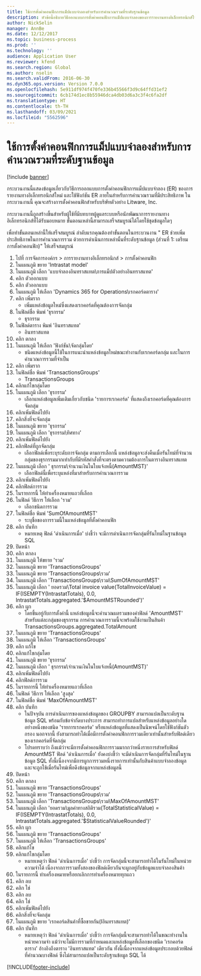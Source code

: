 ```yaml
---
title: ใช้การตั้งค่าคอนฟิกการแม็ปแบบจำลองสำหรับการคำนวณรวมที่ระดับฐานข้อมูล
description: หัวข้อนี้อธิบายวิธีออกแบบการตั้งค่าคอนฟิกการแม็ปแบบจำลองของการรายงานทางอิเล็กทรอนิกส์ใหม่ และใช้ฟังก์ชัน ER ภายในสำหรับการคำนวณรวมที่มีประสิทธิภาพ
author: NickSelin
manager: AnnBe
ms.date: 12/12/2017
ms.topic: business-process
ms.prod: ''
ms.technology: ''
audience: Application User
ms.reviewer: kfend
ms.search.region: Global
ms.author: nselin
ms.search.validFrom: 2016-06-30
ms.dyn365.ops.version: Version 7.0.0
ms.openlocfilehash: 5e911df974f470fe336b45566f3d9c64ffd31ef2
ms.sourcegitcommit: 6cb174d1ec8b55946dca4db03d6a3c3f4c6fa2df
ms.translationtype: HT
ms.contentlocale: th-TH
ms.lasthandoff: 03/09/2021
ms.locfileid: "5562596"
---
```

# <a name="use-model-mapping-configurations-for-aggregate-calculations-at-the-database-level"></a>ใช้การตั้งค่าคอนฟิกการแม็ปแบบจำลองสำหรับการคำนวณรวมที่ระดับฐานข้อมูล

[!include [banner](../../includes/banner.md)]

กระบวนงานนี้แสดงข้อมูลเกี่ยวกับวิธีการออกแบบการตั้งค่าคอนฟิกการแม็ปแบบจำลอง (ER) ของการรายงานทางอิเล็กทรอนิกส์ใหม่ และใช้ฟังก์ชัน ER ภายในสำหรับการคำนวณรวมที่มีประสิทธิภาพ ในกระบวนงานนี้ คุณจะสร้างการตั้งค่าคอนฟิกสำหรับบริษัทตัวอย่าง Litware, Inc. 

กระบวนงานนี้ถูกสร้างขึ้นสำหรับผู้ใช้ที่มีบทบาทผู้ดูแลระบบหรือนักพัฒนาการรายงานทางอิเล็กทรอนิกส์ที่ได้รับมอบหมาย ขั้นตอนเหล่านี้สามารถเสร็จสมบูรณ์ได้โดยใช้ชุดข้อมูลใดๆ

 เพื่อทำขั้นตอนเหล่านี้ให้เสร็จสมบูรณ์ ลำดับแรกคุณต้องทำขั้นตอนในกระบวนงาน " ER ช่วยเพิ่มประสิทธิภาพในการคำนวณการรวม ด้วยการดำเนินการเหล่านั้นที่ระดับฐานข้อมูล (ส่วนที่ 1: เตรียมการตั้งค่าคอนฟิก)" ให้เสร็จสมบูรณ์

1. ไปที่ การจัดการองค์กร > การรายงานทางอิเล็กทรอนิกส์ > การตั้งค่าคอนฟิก
2. ในแผนภูมิ ขยาย 'Intrastat model'
3. ในแผนภูมิ เลือก 'แบบจำลองอินทราสแทต\การแม็ปตัวอย่างอินทราสแทต'
4. คลิก ตัวออกแบบ
5. คลิก ตัวออกแบบ
6. ในแผนภูมิ ให้เลือก 'Dynamics 365 for Operations\เรกคอร์ดตาราง'
7. คลิก เพิ่มราก
    * เพิ่มแหล่งข้อมูลใหม่ซึ่งแสดงเรกคอร์ดที่คุณต้องการจัดกลุ่ม  
8. ในฟิลด์ชื่อ พิมพ์ 'ธุรกรรม'
    * ธุรกรรม  
9. ในฟิลด์ตาราง พิมพ์ 'อินทราสแทต'
    * อินทราสแทต  
10. คลิก ตกลง
11. ในแผนภูมิ ให้เลือก 'ฟังก์ชัน\จัดกลุ่มโดย'
    * ชนิดแหล่งข้อมูลนี้ใช้ในการแนะนำแหล่งข้อมูลใหม่ขณะทำงานกับเรกคอร์ดกลุ่ม และในการคำนวณการรวมที่จำเป็น  
12. คลิก เพิ่มราก
13. ในฟิลด์ชื่อ พิมพ์ 'TransactionsGroups'
    * TransactionsGroups  
14. คลิกแก้ไขกลุ่มโดย
15. ในแผนภูมิ เลือก 'ธุรกรรม'
    * เลือกแหล่งข้อมูลเพิ่มเติมเกี่ยวกับชนิด 'รายการเรกคอร์ด' ที่แสดงถึงเรกคอร์ดที่คุณต้องการจัดกลุ่ม  
16. คลิกเพิ่มฟิลด์ไปยัง
17. คลิกสิ่งที่จะจัดกลุ่ม
18. ในแผนภูมิ ขยาย 'ธุรกรรม'
19. ในแผนภูมิ เลือก 'ธุรกรรม\ทิศทาง'
20. คลิกเพิ่มฟิลด์ไปยัง
21. คลิกฟิลด์ที่ถูกจัดกลุ่ม
    * เลือกฟิลด์เพื่อระบุระดับการจัดกลุ่ม ตามการเลือกนี้ แหล่งข้อมูลจะส่งคืนเมื่อรันไทม์ที่จำนวนกลุ่มของธุรกรรมมากเท่ากับที่มีรหัสคำสั่งที่จะตรงตามความต้องการในตารางอินทราสแทต  
22. ในแผนภูมิ เลือก ' ธุรกรรม\จำนวนเงินในใบแจ้งหนี้(AmountMST)'
    * เลือกฟิลด์นี้เพื่อระบุแหล่งที่มาสำหรับการคำนวณการรวม  
23. คลิกเพิ่มฟิลด์ไปยัง
24. คลิกฟิลด์การรวม
25. ในรายการนี้ ให้ทำเครื่องหมายแถวที่เลือก
26. ในฟิลด์ วิธีการ ให้เลือก 'รวม'
    * เลือกชนิดการรวม  
27. ในฟิลด์ชื่อ พิมพ์ 'SumOfAmountMST'
    * ระบุชื่อของการรวมนี้ในแหล่งข้อมูลที่ตั้งค่าคอนฟิก  
28. คลิก บันทึก
    * หมายเหตุ ฟิลด์ 'ดำเนินการเมื่อ' บ่งชี้ว่า จะมีการดำเนินการจัดกลุ่มที่รันไทม์ในฐานข้อมูล SQL  
29. ปิดหน้า
30. คลิก ตกลง
31. ในแผนภูมิ ให้ขยาย 'รวม'
32. ในแผนภูมิ ขยาย 'TransactionsGroups'
33. ในแผนภูมิ ขยาย 'TransactionsGroups\รวม'
34. ในแผนภูมิ เลือก 'TransactionsGroups\รวม\SumOfAmountMST'
35. ในแผนภูมิ เลือก ' ยอดรวม\Total invoice value(TotalInvoiceValue) = IF(ISEMPTY(IntrastatTotals), 0.0, IntrastatTotals.aggregated.'$AmountMSTRounded')'
36. คลิก ผูก
    * โดยขึ้นอยู่กับการตั้งค่านี้ แหล่งข้อมูลนี้จะคำนวณผลรวมของค่าฟิลด์ 'AmountMST' สำหรับแต่ละกลุ่มของธุรกรรม การคำนวณการรวมนี้จะพร้อมใช้งานเป็นสินค้า TransactionsGroups.aggregated.TotalAmount  
37. ในแผนภูมิ ขยาย 'TransactionsGroups'
38. ในแผนภูมิ ให้เลือก 'TransactionsGroups'
39. คลิก แก้ไข
40. คลิกแก้ไขกลุ่มโดย
41. ในแผนภูมิ ขยาย 'ธุรกรรม'
42. ในแผนภูมิ เลือก ' ธุรกรรม\จำนวนเงินในใบแจ้งหนี้(AmountMST)'
43. คลิกเพิ่มฟิลด์ไปยัง
44. คลิกฟิลด์การรวม
45. ในรายการนี้ ให้ทำเครื่องหมายแถวที่เลือก
46. ในฟิลด์ วิธีการ ให้เลือก 'สูงสุด'
47. ในฟิลด์ชื่อ พิมพ์ 'MaxOfAmountMST'
48. คลิก บันทึก
    * ในปัจจุบัน การดำเนินการของแหล่งข้อมูลของ GROUPBY สามารถแปลเป็นระดับฐานข้อมูล SQL พร้อมกับข้อจำกัดบางประการ สามารถทำการแปลสำหรับแหล่งข้อมูลอย่างใดอย่างหนึ่งของชนิด 'รายการเรกคอร์ด' หรือแหล่งข้อมูลที่แสดงเป็นนิพจน์โดยใช้ฟังก์ชันตัวกรอง นอกจากนี้ ยังสามารถทำได้เมื่อมีการตั้งค่าคอนฟิกการรวมเดียวเท่านั้นสำหรับฟิลด์เดียวของเรกคอร์ดที่จัดกลุ่ม  
    * โปรดทราบว่า ถึงแม้ว่าจะมีการตั้งค่าคอนฟิกการรวมมากกว่าหนึ่งรายการสำหรับฟิลด์ AmountMST ฟิลด์ 'ดำเนินการเมื่อ' ยังคงบ่งชี้ว่า จะมีดำเนินการจัดกลุ่มที่รันไทม์ในฐานข้อมูล SQL ทั้งนี้เนื่องจากมีการผูกการรวมหนึ่งรายการเท่านั้นกับสินค้าแบบจำลองข้อมูล และจะถูกใช้เมื่อรันไทม์เพื่อดึงข้อมูลจากแหล่งข้อมูลนี้  
49. ปิดหน้า
50. คลิก ตกลง
51. ในแผนภูมิ ขยาย 'TransactionsGroups'
52. ในแผนภูมิ ขยาย 'TransactionsGroups\รวม'
53. ในแผนภูมิ เลือก 'TransactionsGroups\รวม\MaxOfAmountMST'
54. ในแผนภูมิ เลือก 'ยอดรวม\มูลค่าทางสถิติรวม(TotalStatisticalValue) = IF(ISEMPTY(IntrastatTotals), 0.0, IntrastatTotals.aggregated.'$StatisticalValueRounded')'
55. คลิก ผูก
56. ในแผนภูมิ ขยาย 'TransactionsGroups'
57. ในแผนภูมิ ให้เลือก 'TransactionsGroups'
58. คลิกแก้ไข
59. คลิกแก้ไขกลุ่มโดย
    * หมายเหตุว่า ฟิลด์ 'ดำเนินการเมื่อ' บ่งชี้ว่า การจัดกลุ่มนี้จะสามารถทำได้ในรันไทม์ในหน่วยความจำได้ เนื่องจากการรวมทั้งสองของฟิลด์เดียวกันจะผูกอยู่กับข้อมูลแบบจำลองสินค้า   
60. ในรายการนี้ ทำเครื่องหมายหรือยกเลิกการทำเครื่องหมายทุกแถว
61. คลิก ลบ
62. คลิก ใช่
63. คลิก ลบ
64. คลิก ใช่
65. คลิกเพิ่มฟิลด์ไปยัง
66. คลิกสิ่งที่จะจัดกลุ่ม
67. ในแผนภูมิ ขยาย 'เรกคอร์ดสินค้าที่ซื้อขายกัน(Iอินทราสแทต)'
68. คลิก บันทึก
    * หมายเหตุว่า ฟิลด์ 'ดำเนินการเมื่อ' บ่งชี้ว่า การจัดกลุ่มนี้จะสามารถทำได้ในขณะทำงานในหน่วยความจำ แม้ว่าจะไม่มีการรวมที่กำหนดและแหล่งข้อมูลที่เลือกของชนิด 'เรกคอร์ดตาราง' อ้างอิงถึงตาราง 'อินทราสแทต' เดียวกัน ทั้งนี้เนื่องจากแหล่งข้อมูลประกอบด้วยฟิลด์ที่คำนวณบางฟิลด์ ซึ่งไม่สามารถแปลเป็นระดับฐานข้อมูล SQL ได้  



[!INCLUDE[footer-include](../../../../includes/footer-banner.md)]
